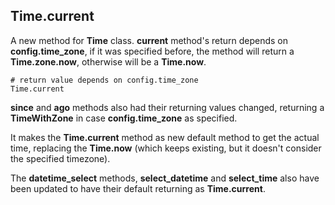 ## Time.current

A new method for **Time** class. **current** method's return depends on **config.time\_zone**, if it was specified before, the method will return a **Time.zone.now**, otherwise will be a **Time.now**.

	# return value depends on config.time_zone
	Time.current

**since** and **ago** methods also had their returning values changed, returning a **TimeWithZone** in case **config.time\_zone** as specified.

It makes the **Time.current** method as new default method to get the actual time, replacing the **Time.now** (which keeps existing, but it doesn't consider the specified timezone).

The **datetime\_select** methods, **select\_datetime** and **select\_time** also have been updated to have their default returning as **Time.current**.
